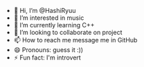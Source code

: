 - 👋 Hi, I’m @HashiRyuu
- 👀 I’m interested in music
- 🌱 I’m currently learning C++
- 💞️ I’m looking to collaborate on project
- 📫 How to reach me message me in GitHub
- 😄 Pronouns: guess it :))
- ⚡ Fun fact: I'm introvert

<!---
HashiRyuu/HashiRyuu is a ✨ special ✨ repository because its `README.md` (this file) appears on your GitHub profile.
You can click the Preview link to take a look at your changes.
--->
